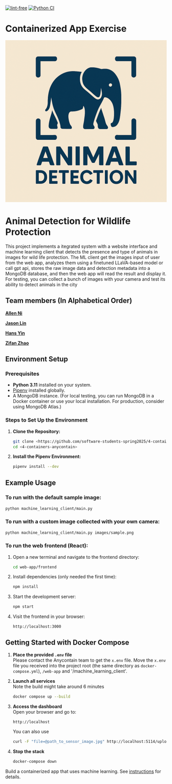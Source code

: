 [![lint-free](https://github.com/software-students-spring2025/4-containers-anycontain/actions/workflows/lint.yml/badge.svg)](https://github.com/software-students-spring2025/4-containers-anycontain/actions/workflows/lint.yml)
[![Python CI](https://github.com/software-students-spring2025/4-containers-anycontain/actions/workflows/ci.yml/badge.svg)](https://github.com/software-students-spring2025/4-containers-anycontain/actions/workflows/ci.yml)
# Containerized App Exercise

![Project Icon](/images/icon.png)
# Animal Detection for Wildlife Protection

This project implements a itegrated system with a website interface and machine learning client that detects the presence and type of animals in images for wild life protection. The ML client get the images input of user from the web app, analyzes them using a finetuned LLaVA-based model or call gpt api, stores the raw image data and detection metadata into a MongoDB database, and then the web app will read the result and display it. For testing, you can collect a bunch of images with your camera and test its ability to detect animals in the city


## Team members (In Alphabetical Order)



[**Allen Ni**](https://github.com/AllenNi66/)  

[**Jason Lin**](https://github.com/JasonLIN0226/) 

[**Hans Yin**](https://github.com/Hans-Yin/)

[**Zifan Zhao**](https://github.com/Exiam6/)

## Environment Setup

### Prerequisites

- **Python 3.11** installed on your system.
- [Pipenv](https://pipenv.pypa.io/en/latest/install/) installed globally.
- A MongoDB instance. (For local testing, you can run MongoDB in a Docker container or use your local installation. For production, consider using MongoDB Atlas.)

### Steps to Set Up the Environment

1. **Clone the Repository:**

   ```bash
   git clone <https://github.com/software-students-spring2025/4-containers-anycontain.git>
   cd <4-containers-anycontain>
   ```

2. **Install the Pipenv Environment:** 
   ```bash
   pipenv install --dev
   ```


## Example Usage
### To run with the default sample image:
    python machine_learning_client/main.py

### To run with a custom image collected with your own camera:
    python machine_learning_client/main.py images/sample.png

### To run the web frontend (React):

1. Open a new terminal and navigate to the frontend directory:

   ```bash
   cd web-app/frontend
   ```

2. Install dependencies (only needed the first time):

   ```bash
   npm install
   ```

3. Start the development server:

   ```bash
   npm start
   ```

4. Visit the frontend in your browser:

   ```text
   http://localhost:3000
   ```

## Getting Started with Docker Compose

1. **Place the provided `.env` file**  
   Please contact the Anycontain team to get the `x.env` file. Move the `x.env` file you received into the project root (the same directory as `docker-compose.yml`), `/web-app` and '/machine_learning_client'.

2. **Launch all services**  
    Note the build might take around 6 minutes
   ```bash
   docker compose up --build
   ```

3. **Access the dashboard**  
   Open your browser and go to:  
   ```text
   http://localhost
   ```
   You can also use
   ```bash
   curl -F "file=@path_to_sensor_image.jpg" http://localhost:5114/upload
   ```

4. **Stop the stack**  
   ```bash
   docker-compose down
   ```

Build a containerized app that uses machine learning. See [instructions](./instructions.md) for details.
